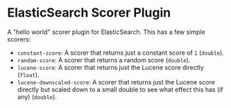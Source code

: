# ElasticSearch Scorer Plugin

A "hello world" scorer plugin for ElasticSearch. This has a few simple scorers:

* `constant-score`: A scorer that returns just a constant score of `1`
  (`double`).
* `random-score`: A scorer that returns a random score (`double`).
* `lucene-score`: A scorer that returns just the Lucene score directly
  (`float`).
* `lucene-downscaled-score`: A scorer that returns just the Lucene score
  directly but scaled down to a small double to see what effect this has
  (if any) (`double`).
